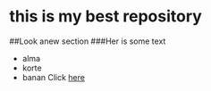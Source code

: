 # this is my best repository
##Look  anew section
###Her is some text
 - alma
 - korte
 - banan
Click [here](http://zombo.com)
